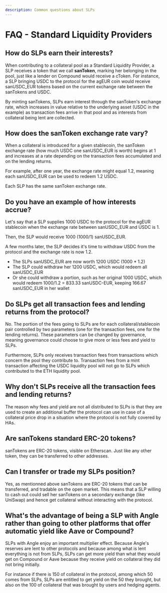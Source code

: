 ```yaml
---
description: Common questions about SLPs
---
```


# FAQ - Standard Liquidity Providers

## How do SLPs earn their interests?

When contributing to a collateral pool as a Standard Liquidity Provider, a SLP receives a token that we call **sanToken**, marking her belonging in the pool, just like a lender on Compound would receive a cToken. For instance, a SLP bringing USDC to the protocol for the agEUR coin would receive sanUSDC\_EUR tokens based on the current exchange rate between the sanTokens and USDC.

By minting sanTokens, SLPs earn interest through the sanToken's exchange rate, which increases in value relative to the underlying asset (USDC in the example) as transaction fees arrive in that pool and as interests from collateral being lent are collected.

## How does the sanToken exchange rate vary?

When a collateral is introduced for a given stablecoin, the sanToken exchange rate (how much USDC one sanUSDC\_EUR is worth) begins at 1 and increases at a rate depending on the transaction fees accumulated and on the lending returns.

For example, after one year, the exchange rate might equal 1.2, meaning each sanUSDC\_EUR can be used to redeem 1.2 USDC.

Each SLP has the same sanToken exchange rate.

## Do you have an example of how interests accrue?

Let's say that a SLP supplies 1000 USDC to the protocol for the agEUR stablecoin when the exchange rate between sanUSDC\_EUR and USDC is 1.

Then, the SLP would receive 1000 (1000/1) sanUSDC\_EUR.

A few months later, the SLP decides it's time to withdraw USDC from the protocol and the exchange rate is now 1.2.

* The SLPs sanUSDC\_EUR are now worth 1200 USDC (1000 \* 1.2)
* The SLP could withdraw her 1200 USDC, which would redeem all sanUSDC\_EUR
* Or she could withdraw a portion, such as her original 1000 USDC, which would redeem 1000/1.2 = 833.33 sanUSDC-EUR, keeping 166.67 sanUSDC\_EUR in her wallet

## Do SLPs get all transaction fees and lending returns from the protocol?

No. The portion of the fees going to SLPs are for each collateral/stablecoin pair controlled by two parameters (one for the transaction fees, one for the lending returns). These parameters can be changed by governance, meaning governance could choose to give more or less fees and yield to SLPs.

Furthermore, SLPs only receives transaction fees from transactions which concern the pool they contribute to. Transaction fees from a mint transaction affecting the USDC liquidity pool will not go to SLPs which contributed to the ETH liquidity pool.

## Why don't SLPs receive all the transaction fees and lending returns?

The reason why fees and yield are not all distributed to SLPs is that they are used to create an additional buffer the protocol can use in case of a collateral price drop in a situation where the protocol is not fully covered by HAs.

## Are sanTokens standard ERC-20 tokens?

sanTokens are ERC-20 tokens, visible on Etherscan. Just like any other token, they can be transferred to other addresses.

## Can I transfer or trade my SLPs position?

Yes, as mentionned above sanTokens are ERC-20 tokens that can be transferred, and tradable on the open market. This means that a SLP willing to cash out could sell her sanTokens on a secondary exchange (like UniSwap) and hence get collateral without interacting with the protocol.

## What's the advantage of being a SLP with Angle rather than going to other platforms that offer automatic yield like Aave or Compound?

SLPs with Angle enjoy an important multiplier effect. Because Angle's reserves are lent to other protocols and because among what is lent everything is not from SLPs, SLPs can get more yield than what they would get on Compound or Aave because they receive yield on collateral they did not bring initially.

For instance if there is 150 of collateral in the protocol, among which 50 comes from SLPs, SLPs are entitled to get yield on the 50 they brought, but also on the 100 of collateral that was brought by users and hedging agents.

